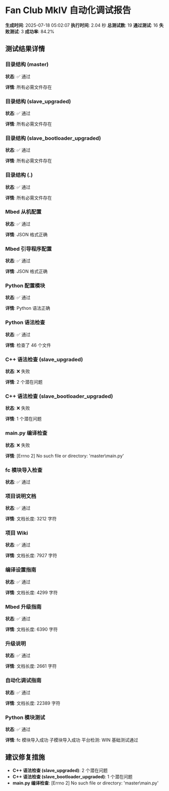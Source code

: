 
# Fan Club MkIV 自动化调试报告

**生成时间**: 2025-07-18 05:02:07
**执行时间**: 2.04 秒
**总测试数**: 19
**通过测试**: 16
**失败测试**: 3
**成功率**: 84.2%

## 测试结果详情

### 目录结构 (master)

**状态**: ✅ 通过

**详情**: 所有必需文件存在

### 目录结构 (slave_upgraded)

**状态**: ✅ 通过

**详情**: 所有必需文件存在

### 目录结构 (slave_bootloader_upgraded)

**状态**: ✅ 通过

**详情**: 所有必需文件存在

### 目录结构 (.)

**状态**: ✅ 通过

**详情**: 所有必需文件存在

### Mbed 从机配置

**状态**: ✅ 通过

**详情**: JSON 格式正确

### Mbed 引导程序配置

**状态**: ✅ 通过

**详情**: JSON 格式正确

### Python 配置模块

**状态**: ✅ 通过

**详情**: Python 语法正确

### Python 语法检查

**状态**: ✅ 通过

**详情**: 检查了 46 个文件

### C++ 语法检查 (slave_upgraded)

**状态**: ❌ 失败

**详情**: 2 个潜在问题

### C++ 语法检查 (slave_bootloader_upgraded)

**状态**: ❌ 失败

**详情**: 1 个潜在问题

### main.py 编译检查

**状态**: ❌ 失败

**详情**: [Errno 2] No such file or directory: 'master\\main.py'

### fc 模块导入检查

**状态**: ✅ 通过

### 项目说明文档

**状态**: ✅ 通过

**详情**: 文档长度: 3212 字符

### 项目 Wiki

**状态**: ✅ 通过

**详情**: 文档长度: 7927 字符

### 编译设置指南

**状态**: ✅ 通过

**详情**: 文档长度: 4299 字符

### Mbed 升级指南

**状态**: ✅ 通过

**详情**: 文档长度: 6390 字符

### 升级说明

**状态**: ✅ 通过

**详情**: 文档长度: 2661 字符

### 自动化调试指南

**状态**: ✅ 通过

**详情**: 文档长度: 22389 字符

### Python 模块测试

**状态**: ✅ 通过

**详情**: fc 模块导入成功
子模块导入成功
平台检测: WIN
基础测试通过



## 建议修复措施

- **C++ 语法检查 (slave_upgraded)**: 2 个潜在问题
- **C++ 语法检查 (slave_bootloader_upgraded)**: 1 个潜在问题
- **main.py 编译检查**: [Errno 2] No such file or directory: 'master\\main.py'
